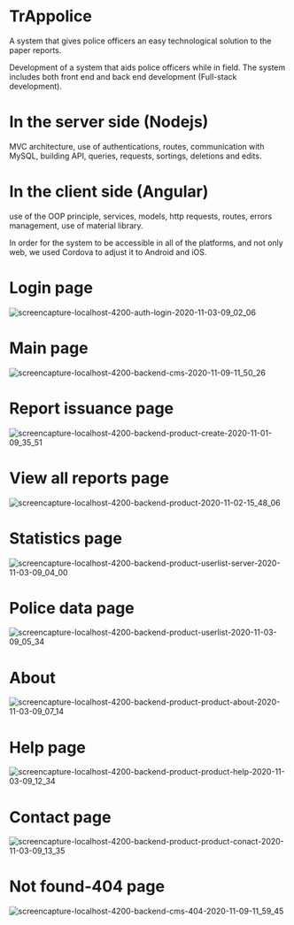 # TrAppolice
A system that gives police officers an easy technological solution to the paper reports.

Development of a system that aids police officers while in field. 
The system includes both front end and back end development (Full-stack development).
# In the server side (Nodejs)
MVC architecture, use of authentications, routes, communication with MySQL, building API, queries, requests, sortings, deletions and edits.
# In the client side (Angular)
use of the OOP principle, services, models, http requests, routes, errors management, use of material library.

In order for the system to be accessible in all of the platforms, and not only web, we used Cordova to adjust it to Android and iOS.

# Login page

![screencapture-localhost-4200-auth-login-2020-11-03-09_02_06](https://user-images.githubusercontent.com/48318320/97957222-45a93280-1db3-11eb-8d2d-e9b5a3ede228.png)

# Main page

![screencapture-localhost-4200-backend-cms-2020-11-09-11_50_26](https://user-images.githubusercontent.com/48318320/98525902-cb305500-2281-11eb-8f14-ebe02d994e87.png)

# Report issuance page

![screencapture-localhost-4200-backend-product-create-2020-11-01-09_35_51](https://user-images.githubusercontent.com/48318320/97958098-3cb96080-1db5-11eb-8395-505705ccbcea.png)

# View all reports page

![screencapture-localhost-4200-backend-product-2020-11-02-15_48_06](https://user-images.githubusercontent.com/48318320/97875513-29f64b80-1d23-11eb-82b4-85811daa2478.png)

# Statistics page

![screencapture-localhost-4200-backend-product-userlist-server-2020-11-03-09_04_00](https://user-images.githubusercontent.com/48318320/97957329-8dc85500-1db3-11eb-8a46-e777ade3bed1.png)

# Police data page

![screencapture-localhost-4200-backend-product-userlist-2020-11-03-09_05_34](https://user-images.githubusercontent.com/48318320/97957415-c7995b80-1db3-11eb-939e-e3d07b0582be.png)

# About

![screencapture-localhost-4200-backend-product-product-about-2020-11-03-09_07_14](https://user-images.githubusercontent.com/48318320/97957505-fe6f7180-1db3-11eb-8950-78a53ff9285f.png)

# Help page

![screencapture-localhost-4200-backend-product-product-help-2020-11-03-09_12_34](https://user-images.githubusercontent.com/48318320/97957866-bbfa6480-1db4-11eb-9a79-09369d2ba8e9.png)

# Contact page

![screencapture-localhost-4200-backend-product-product-conact-2020-11-03-09_13_35](https://user-images.githubusercontent.com/48318320/97957962-e6e4b880-1db4-11eb-97c2-8f8f0bef4daf.png)

# Not found-404 page

![screencapture-localhost-4200-backend-cms-404-2020-11-09-11_59_45](https://user-images.githubusercontent.com/48318320/98526946-1303ac00-2283-11eb-94f7-1e426a2c6a2d.png)

